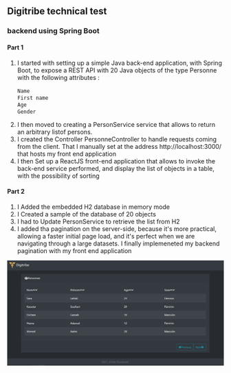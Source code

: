 <h2> Digitribe technical test</h2>
<h3> backend using Spring Boot </h3>

<h4> Part 1</h4>
<ol>
 
<li>I started with setting up a simple Java back-end application, with Spring Boot,  to expose a REST API with 20 Java objects of the type Personne
  with the following attributes :

    Name 
    First name 
    Age 
    Gender

<li>I then moved to creating a PersonService service that allows to return an arbitrary listof persons.</li>
<li> I created the Controller PersonneController to handle requests coming from the client. That I manually set at the address http://localhost:3000/ that hosts my front end application</li>
<li> I then Set up a ReactJS front-end application that allows to invoke
the back-end service performed, and display the list of objects in a table,
with the possibility of sorting </li>

</ol>

<h4> Part 2</h4>
<ol>
  <li>I Added the embedded H2  database in memory mode</li>
  <li>I Created a sample of the database of 20 objects</li>
  <li>I had to Update PersonService to retrieve the list from H2</li>
  <li>I added tha pagination on the server-side, because it's more practical, allowing a faster initial page load, and it's perfect when we are navigating through a large datasets. I finally implemeneted my backend pagination with my front end application</li>
</ol>
<img src="https://github.com/zinebelouarradi/Digitribe-test/blob/main/Capture.PNG?raw=true"></img>


